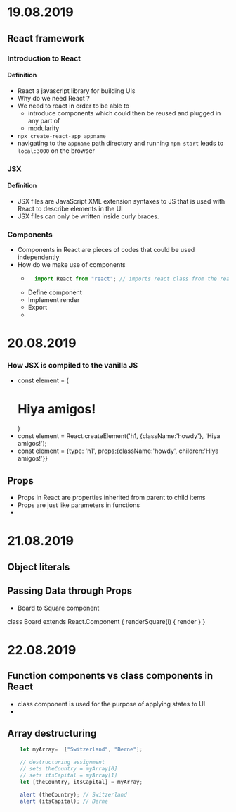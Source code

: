 # 19.08.2019
## React framework
### Introduction to React
#### Definition
- React a javascript library for building UIs
- Why do we need React ?
 - We need to react in order to be able to
    - introduce components which could then be reused and plugged in any part of 
    - modularity
- `npx create-react-app appname`
- navigating to the `appname` path directory and running `npm start` leads to `local:3000` on the browser

### JSX
#### Definition
- JSX files are JavaScript XML extension syntaxes to JS that is used with React to describe elements in the UI
- JSX files can only be written inside curly braces.

### Components
- Components in React are pieces of codes that could be used independently
- How do we make use of components
    - ```javascript 
        import React from "react"; // imports react class from the react paket
      ```
    - Define component
    - Implement render
    - Export
    - 


# 20.08.2019
### How JSX is compiled to the vanilla JS
- const element = (<h1 className="Howdy">Hiya amigos!</h1>)
- const element = React.createElement('h1, {className:'howdy'}, 'Hiya amigos!');
- const element = {type: 'h1', props:{className:'howdy', children:'Hiya amigos!'}}
## Props 
- Props in React are properties inherited from parent to child items
- Props are just like parameters in functions
- 


###

# 21.08.2019
## Object literals

## Passing Data through Props
- Board to Square component

class Board extends React.Component {
    renderSquare(i) {
        render <Square value={i} />
    }
}

# 22.08.2019
## Function components vs class components in React
- class component is used for the purpose of applying states to UI
- 


## Array destructuring
```javascript
    let myArray=  ["Switzerland", "Berne"];

    // destructuring assignment
    // sets theCountry = myArray[0]
    // sets itsCapital = myArray[1]
    let [theCountry, itsCapital] = myArray;

    alert (theCountry); // Switzerland
    alert (itsCapital); // Berne
```
